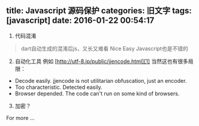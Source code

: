 title: Javascript 源码保护
categories: 旧文字
tags: [javascript]
date: 2016-01-22 00:54:17
---
1. 代码混淆

> dart自动生成的混淆后js，又长又难看
> Nice Easy Javascript也是不错的

2. 自动化工具
例如 [http://utf-8.jp/public/jjencode.html][1]
当然这也有很多局限：
 - Decode easily. jjencode is not utilitarian obfuscation, just an encoder.
 - Too characteristic. Detected easily.
 - Browser depended. The code can't run on some kind of browsers.

  [1]: http://utf-8.jp/public/jjencode.html

3. 加密？

For more ...

